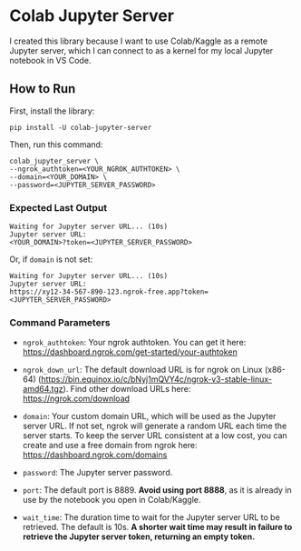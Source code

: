 # Colab Jupyter Server
I created this library because I want to use Colab/Kaggle as a remote Jupyter server, which I can connect to as a kernel for my local Jupyter notebook in VS Code.

## How to Run
First, install the library:
```
pip install -U colab-jupyter-server
```
Then, run this command:
```
colab_jupyter_server \
--ngrok_authtoken=<YOUR_NGROK_AUTHTOKEN> \
--domain=<YOUR_DOMAIN> \
--password=<JUPYTER_SERVER_PASSWORD>
```

### Expected Last Output
```
Waiting for Jupyter server URL... (10s)
Jupyter server URL: 
<YOUR_DOMAIN>?token=<JUPYTER_SERVER_PASSWORD>
```
Or, if `domain` is not set:
```
Waiting for Jupyter server URL... (10s)
Jupyter server URL: 
https://xy12-34-567-890-123.ngrok-free.app?token=<JUPYTER_SERVER_PASSWORD>
```

### Command Parameters
- `ngrok_authtoken`: Your ngrok authtoken. You can get it here: https://dashboard.ngrok.com/get-started/your-authtoken

- `ngrok_down_url`: The default download URL is for ngrok on Linux (x86-64) (https://bin.equinox.io/c/bNyj1mQVY4c/ngrok-v3-stable-linux-amd64.tgz). Find other download URLs here: https://ngrok.com/download

- `domain`: Your custom domain URL, which will be used as the Jupyter server URL. If not set, ngrok will generate a random URL each time the server starts. To keep the server URL consistent at a low cost, you can create and use a free domain from ngrok here: https://dashboard.ngrok.com/domains

- `password`: The Jupyter server password.

<!-- - `jupyter_password`: The Jupyter server password. You will be asked for a password if not set. -->

- `port`: The default port is 8889. **Avoid using port 8888**, as it is already in use by the notebook you open in Colab/Kaggle.

- `wait_time`: The duration time to wait for the Jupyter server URL to be retrieved. The default is 10s. **A shorter wait time may result in failure to retrieve the Jupyter server token, returning an empty token.**

<!--
## To Do
- [ ] Handle the error when ngrok agent can't run due to limitation of 1 active tunnel for free users.
-->
